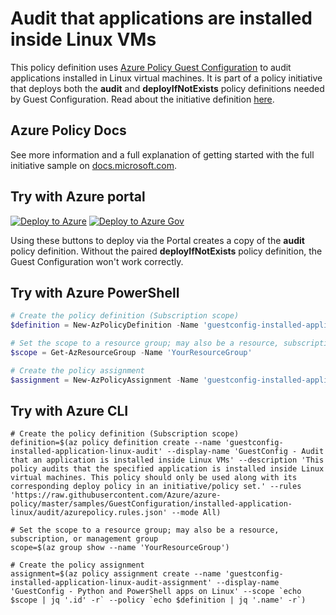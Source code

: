 # Audit that applications are installed inside Linux VMs

This policy definition uses [Azure Policy Guest
Configuration](https://docs.microsoft.com/governance/policy/concepts/guest-configuration) to audit
applications installed in Linux virtual machines. It is part of a policy initiative that deploys
both the **audit** and **deployIfNotExists** policy definitions needed by Guest Configuration. Read
about the initiative definition [here](../README.md).

## Azure Policy Docs

See more information and a full explanation of getting started with the full initiative sample on
[docs.microsoft.com](https://docs.microsoft.com/azure/governance/policy/samples/guestconfiguration-installed-application-linux).

## Try with Azure portal

[![Deploy to Azure](http://azuredeploy.net/deploybutton.png)](https://portal.azure.com/?#blade/Microsoft_Azure_Policy/CreatePolicyDefinitionBlade/uri/https%3A%2F%2Fraw.githubusercontent.com%2FAzure%2Fazure-policy%2Fmaster%2Fsamples%2FGuestConfiguration%2Finstalled-application-linux%2Faudit%2Fazurepolicy.json)
[![Deploy to Azure Gov](https://docs.microsoft.com/azure/governance/policy/media/deploy/deployGovbutton.png)](https://portal.azure.us/?#blade/Microsoft_Azure_Policy/CreatePolicyDefinitionBlade/uri/https%3A%2F%2Fraw.githubusercontent.com%2FAzure%2Fazure-policy%2Fmaster%2Fsamples%2FGuestConfiguration%2Finstalled-application-linux%2Faudit%2Fazurepolicy.json)

Using these buttons to deploy via the Portal creates a copy of the **audit** policy definition.
Without the paired **deployIfNotExists** policy definition, the Guest Configuration won't work
correctly.

## Try with Azure PowerShell

```powershell
# Create the policy definition (Subscription scope)
$definition = New-AzPolicyDefinition -Name 'guestconfig-installed-application-linux-audit' -DisplayName 'GuestConfig - Audit that an application is installed inside Linux VMs' -description 'This policy audits that the specified application is installed inside Linux virtual machines. This policy should only be used along with its corresponding deploy policy in an initiative/policy set.' -Policy 'https://raw.githubusercontent.com/Azure/azure-policy/master/samples/GuestConfiguration/installed-application-linux/audit/azurepolicy.rules.json' -Mode All

# Set the scope to a resource group; may also be a resource, subscription, or management group
$scope = Get-AzResourceGroup -Name 'YourResourceGroup'

# Create the policy assignment
$assignment = New-AzPolicyAssignment -Name 'guestconfig-installed-application-linux-audit-assignment' -DisplayName 'GuestConfig - Python and PowerShell apps on Linux' -Scope $scope.ResourceID -PolicyDefinition $definition
```

## Try with Azure CLI

```cli
# Create the policy definition (Subscription scope)
definition=$(az policy definition create --name 'guestconfig-installed-application-linux-audit' --display-name 'GuestConfig - Audit that an application is installed inside Linux VMs' --description 'This policy audits that the specified application is installed inside Linux virtual machines. This policy should only be used along with its corresponding deploy policy in an initiative/policy set.' --rules 'https://raw.githubusercontent.com/Azure/azure-policy/master/samples/GuestConfiguration/installed-application-linux/audit/azurepolicy.rules.json' --mode All)

# Set the scope to a resource group; may also be a resource, subscription, or management group
scope=$(az group show --name 'YourResourceGroup')

# Create the policy assignment
assignment=$(az policy assignment create --name 'guestconfig-installed-application-linux-audit-assignment' --display-name 'GuestConfig - Python and PowerShell apps on Linux' --scope `echo $scope | jq '.id' -r` --policy `echo $definition | jq '.name' -r`)
```